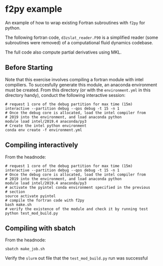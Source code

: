 f2py example
============

An example of how to wrap existing Fortran subroutines with `f2py` for
python.

The following fortran code, `d3zslat_reader.F90` is a simplified reader
(some subroutines were removed) of a computational fluid dynamics
codebase.

The full code also compute partial derivatives using MKL.

Before Starting
---------------

Note that this exercise involves compiling a fortran module with intel
compiliers. To succesfully generate this module, an anaconda environment
must be created. From this directory (or with the `environment.yml` in
this directory handy), conduct the following interactive session:

    # request 1 core of the debug partition for max time (15m) 
    interactive --partition debug --qos debug -t 15 -n 1
    # Once the debug core is allocated, load the intel compiler from 
    # 2019 into the environment, and load anaconda python 
    module load intel/2019.4 anaconda/py3
    # Create the intel python environment
    conda env create -f environment.yml


Compiling interactively
-----------------------

From the headnode:

    # request 1 core of the debug partition for max time (15m) 
    interactive --partition debug --qos debug -t 15 -n 1
    # Once the debug core is allocated, load the intel compiler from 
    # 2019 into the environment, and load anaconda python 
    module load intel/2019.4 anaconda/py3
    # activate the pyintel conda environment specified in the previous
    # section
    source activate pyintel
    # compile the fortran code with f2py
    bash make.sh
    # verify the existence of the module and check it by running test
    python test_mod_build.py

Compiling with sbatch 
---------------------

From the headnode:

    sbatch make_job.sh

Verify the `slurm` out file that the `test_mod_build.py` run was
successful


